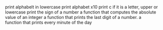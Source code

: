 print alphabelt in lowercase
print alphabet x10
print c if it is a letter, upper or lowercase
print the sign of a number
a function that computes the absolute value of an integer
a function that prints the last digit of a number.
a function that prints every minute of the day 


